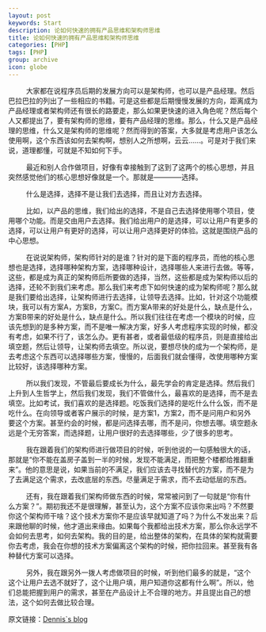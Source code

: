 ```yaml
---
layout: post
keywords: Start
description: 论如何快速的拥有产品思维和架构师思维
title: 论如何快速的拥有产品思维和架构师思维
categories: [PHP]
tags: [PHP]
group: archive
icon: globe
---
```




&emsp; &emsp; 大家都在说程序员后期的发展方向可以是架构师，也可以是产品经理。然后巴拉巴拉的列出了一些相应的书籍。可是这些都是后期慢慢发展的方向，距离成为产品经理或者架构师还有很长的路要走，那么如果更快速的进入角色呢？然后每个人又都提出了，要有架构师的思维，要有产品经理的思维。那么，什么又是产品经理的思维，什么又是架构师的思维呢？然而得到的答案，大多就是考虑用户该怎么使用啊，这个东西该如何去架构啊，想别人之所想啊，云云……。可是对于我们来说，道理都懂，可就是不知如何下手。  

&emsp; &emsp; 最近和别人合作做项目，好像有幸接触到了这到了这两个的核心思想，并且突然感觉他们的核心思想好像就是一个。那就是————选择。  

&emsp; &emsp; 什么是选择，选择不是让我们去选择，而且让对方去选择。  

&emsp; &emsp; 比如，以产品的思维，我们给出的选择，不是自己去选择使用哪个项目，使用哪个功能。而是交由用户去选择。我们给出用户的是选择，可以让用户有更多的选择，可以让用户有更好的选择，可以让用户选择更好的体验。这就是围绕产品的中心思想。  

&emsp; &emsp; 在说说架构师，架构师针对的是谁？针对的是下面的程序员，而他的核心思想也是选择，选择哪种架构方案，选择哪种设计，选择哪些人来进行去做。等等，这些，都是成为真正的架构师后所要做的选择，当然，这些都是成为架构师以后的选择，还轮不到我们来考虑。那么我们来考虑下如何快速的成为架构师呢？那么就是我们要给出选择，让架构师进行去选择，让领导去选择。比如，针对这个功能模块，我可以有方案A，方案B，方案C。而方案A带来的好处是什么，缺点是什么，方案B带来的好处是什么，缺点是什么。所以我们往往在考虑一个模块的时候，应该先想到的是多种方案，而不是唯一解决方案，好多人考虑程序实现的时候，都没有考虑，如果不行了，该怎么办。更有甚者，或者最低级的程序员，则是直接给出填空题，然后让领导，让架构师去填空。所以说，要想尽快的成为一个架构师，是去考虑这个东西可以选择哪些方案，慢慢的，后面我们就会懂得，改使用哪种方案比较好，该选择哪种方案。  

&emsp; &emsp; 所以我们发现，不管最后要成长为什么，最先学会的肯定是选择。然后我们上升到人生哲学上，然后我们发现，我们不管做什么，最喜欢的是选择，而不是去填空。比如考试，我们喜欢的是选择题。吃饭我们选择的是吃什么什么饭，而不是吃什么。在向领导或者客户展示的时候，是方案1，方案2，而不是问用户和另外要这个方案。甚至约会的时候，都是问选择去哪，而不是问，你想去哪。填空题永远是个无穷答案，而选择题，让用户很好的去选择哪些，少了很多的思考。  


&emsp; &emsp; 我在跟着我们的架构师进行做项目的时候，听到他说的一句感触很大的话，那就是“你不能在盖房子盖到一半的时候，发现不能满足，而把整个楼都给推翻重来”。他的意思是说，如果当前的不满足，我们应该去寻找替代的方案，而不是为了去满足这个需求，去改底层的东西。尽量满足于需求，而不去动低层的东西。  

&emsp; &emsp; 还有，我在跟着我们架构师做东西的时候，常常被问到了一句就是“你有什么方案？”。期初我还不是很理解，甚至认为，这个方案不应该你来出吗？不然要你这个架构师干啥？这个技术方案你不是应该早就知道了吗？为什么不发出来？后来跟他聊的时候，他才道出来缘由。如果每个我都给出技术方案，那么你永远学不会如何去思考，如何去架构。我的目的是，给出整体的架构，在具体的架构就需要你去考虑，我会在你想的技术方案偏离这个架构的时候，把你拉回来。甚至我有各种替代方案可以选择。  

&emsp; &emsp; 另外，我在跟另外一拨人考虑做项目的时候，听到他们最多的就是，“这个这个让用户去选不就好了，这个让用户填，用户知道你这都有什么啊”。所以，他们总能把握到用户的需求，甚至在产品设计上不合理的地方。并且提出自己的想法，这个如何去做比较合理。  


原文链接：[Dennis`s blog](http://ukagaka.github.io/php/2018/01/05/choices.html)  
